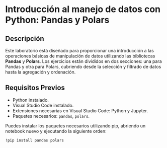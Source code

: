 # Introducción al manejo de datos con Python: Pandas y Polars

## Descripción
Este laboratorio está diseñado para proporcionar una introducción a las operaciones básicas de manipulación de datos utilizando las bibliotecas **Pandas** y **Polars**. Los ejercicios están divididos en dos secciones: una para Pandas y otra para Polars, cubriendo desde la selección y filtrado de datos hasta la agregación y ordenación.

## Requisitos Previos
- Python instalado.
- Visual Studio Code instalado.
- Extensiones necesarias en Visual Studio Code: Python y Jupyter.
- Paquetes necesarios: `pandas`, `polars`.

Puedes instalar los paquetes necesarios utilizando pip, abriendo un notebook nuevo y ejecutando la siguiente orden:

```
!pip install pandas polars
```
